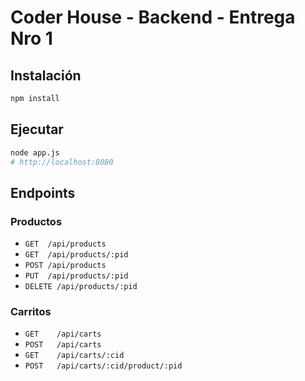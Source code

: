 # Coder House - Backend - Entrega Nro 1

## Instalación

```bash
npm install
```

## Ejecutar

```bash
node app.js
# http://localhost:8080
```

## Endpoints

### Productos

- `GET  /api/products`
- `GET  /api/products/:pid`
- `POST /api/products`
- `PUT  /api/products/:pid`
- `DELETE /api/products/:pid`

### Carritos

- `GET    /api/carts`
- `POST   /api/carts`
- `GET    /api/carts/:cid`
- `POST   /api/carts/:cid/product/:pid`
